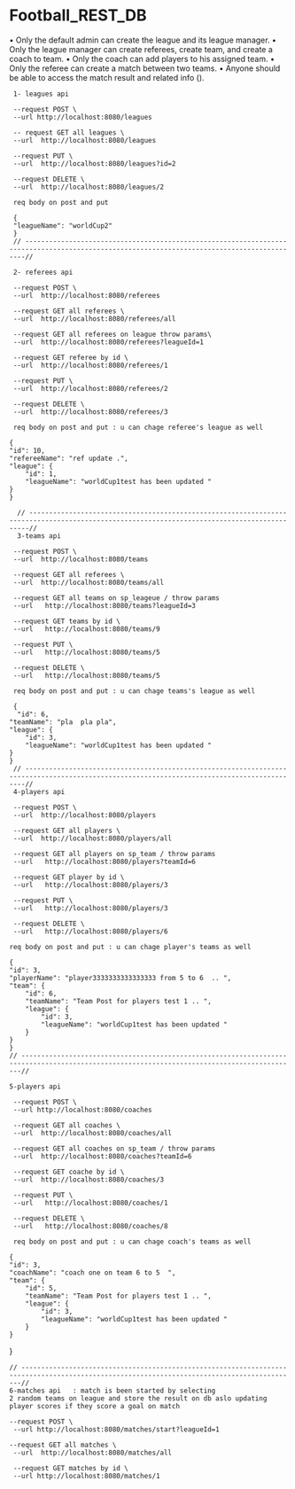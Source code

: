 # Football_REST_DB
•	Only the default admin can create the league and its league manager.
•	Only the league manager can create referees, create team, and create a coach to team.
•	Only the coach can add players to his assigned team.
•	Only the referee can create a match between two teams.
•	Anyone should be able to access the match result and related info ().
 
     1- leagues api 
     
     --request POST \
     --url http://localhost:8080/leagues  
     
     -- request GET all leagues \
     --url  http://localhost:8080/leagues
     
     --request PUT \
     --url  http://localhost:8080/leagues?id=2
     
     --request DELETE \
     --url  http://localhost:8080/leagues/2
     
     req body on post and put

     {
     "leagueName": "worldCup2"
     }
     // --------------------------------------------------------------------------------------------------------------------------------------------//
 
     2- referees api 

     --request POST \
     --url  http://localhost:8080/referees    
     
     --request GET all referees \
     --url  http://localhost:8080/referees/all
     
     --request GET all referees on league throw params\
     --url  http://localhost:8080/referees?leagueId=1
     
     --request GET referee by id \
     --url  http://localhost:8080/referees/1
     
     --request PUT \
     --url  http://localhost:8080/referees/2
     
     --request DELETE \
     --url  http://localhost:8080/referees/3 
     
     req body on post and put : u can chage referee's league as well 
     
    {
    "id": 10,
    "refereeName": "ref update .",
    "league": {
        "id": 1,
        "leagueName": "worldCup1test has been updated "
    }
    } 

      // --------------------------------------------------------------------------------------------------------------------------------------------//
      3-teams api  
      
     --request POST \
     --url  http://localhost:8080/teams    
     
     --request GET all referees \
     --url  http://localhost:8080/teams/all
     
     --request GET all teams on sp_leageue / throw params
     --url   http://localhost:8080/teams?leagueId=3
     
     --request GET teams by id \
     --url   http://localhost:8080/teams/9
     
     --request PUT \
     --url   http://localhost:8080/teams/5
     
     --request DELETE \
     --url   http://localhost:8080/teams/5
     
     req body on post and put : u can chage teams's league as well 
     
     {
      "id": 6,
    "teamName": "pla  pla pla",
    "league": {
        "id": 3,
        "leagueName": "worldCup1test has been updated "
    }
    }
     // --------------------------------------------------------------------------------------------------------------------------------------------//
     4-players api  
     
     --request POST \
     --url  http://localhost:8080/players
     
     --request GET all players \
     --url  http://localhost:8080/players/all
     
     --request GET all players on sp_team / throw params
     --url   http://localhost:8080/players?teamId=6
     
     --request GET player by id \
     --url   http://localhost:8080/players/3
     
     --request PUT \
     --url   http://localhost:8080/players/3
     
     --request DELETE \
     --url   http://localhost:8080/players/6
     
    req body on post and put : u can chage player's teams as well 
  
    {
    "id": 3,
    "playerName": "player3333333333333333 from 5 to 6  .. ",
    "team": {
        "id": 6,
        "teamName": "Team Post for players test 1 .. ",
        "league": {
            "id": 3,
            "leagueName": "worldCup1test has been updated "
        }
    }
    }
    // --------------------------------------------------------------------------------------------------------------------------------------------//
 
    5-players api  

     --request POST \
     --url http://localhost:8080/coaches
     
     --request GET all coaches \
     --url  http://localhost:8080/coaches/all
     
     --request GET all coaches on sp_team / throw params
     --url  http://localhost:8080/coaches?teamId=6
     
     --request GET coache by id \
     --url  http://localhost:8080/coaches/3
     
     --request PUT \
     --url   http://localhost:8080/coaches/1
     
     --request DELETE \
     --url   http://localhost:8080/coaches/8
     
     req body on post and put : u can chage coach's teams as well 
  
    {
    "id": 3,
    "coachName": "coach one on team 6 to 5  ",
    "team": {
        "id": 5,
        "teamName": "Team Post for players test 1 .. ",
        "league": {
            "id": 3,
            "leagueName": "worldCup1test has been updated "
        }
    }
   }
 
    // --------------------------------------------------------------------------------------------------------------------------------------------//
    6-matches api   : match is been started by selecting 
    2 random teams on league and store the result on db aslo updating player scores if they score a goal on match

    --request POST \ 
     --url http://localhost:8080/matches/start?leagueId=1
     
    --request GET all matches \
     --url  http://localhost:8080/matches/all
     
     --request GET matches by id \
     --url http://localhost:8080/matches/1

     

















